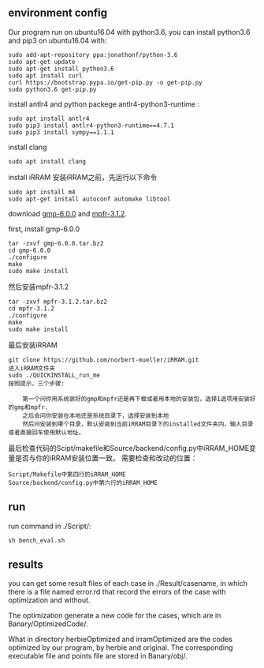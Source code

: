 environment config
------------------
Our program run on ubuntu16.04 with python3.6, you can install python3.6 and pip3 on ubuntu16.04 with:

    sudo add-apt-repository ppa:jonathonf/python-3.6
    sudo apt-get update
    sudo apt-get install python3.6
    sudo apt install curl
    curl https://bootstrap.pypa.io/get-pip.py -o get-pip.py
    sudo python3.6 get-pip.py

install antlr4 and python packege antlr4-python3-runtime :

    sudo apt install antlr4
    sudo pip3 install antlr4-python3-runtime==4.7.1
    sudo pip3 install sympy==1.1.1


install clang

    sudo apt install clang


install iRRAM
安装iRRAM之前，先运行以下命令

    sudo apt install m4
    sudo apt-get install autoconf automake libtool

download [gmp-6.0.0](ftp://ftp.gmplib.org/pub/gmp/gmp-6.0.0.tar.bz2) and [mpfr-3.1.2](https://www.mpfr.org/mpfr-3.1.2/mpfr-3.1.2.tar.bz2).


first, install gmp-6.0.0

    tar -zxvf gmp-6.0.0.tar.bz2
    cd gmp-6.0.0
    ./configure
    make
    sudo make install

然后安装mpfr-3.1.2

    tar -zxvf mpfr-3.1.2.tar.bz2
    cd mpfr-3.1.2
    ./configure
    make
    sudo make install

最后安装iRRAM

    git clone https://github.com/norbert-mueller/iRRAM.git
    进入iRRAM文件夹
    sudo ./QUICKINSTALL_run_me
    按照提示，三个步骤:
    
        第一个问你用系统装好的gmp和mpfr还是再下载或者用本地的安装包，选择1选项用安装好的gmp和mpfr.
        之后会问你安装在本地还是系统目录下，选择安装到本地
        然后问安装到哪个目录，默认安装到当前iRRAM目录下的installed文件夹内，输入目录或者直接回车使用默认地址。

最后检查代码的Scipt/makefile和Source/backend/config.py中iRRAM_HOME变量是否与你的iRRAM安装位置一致。
需要检查和改动的位置：

    Script/Makefile中第四行的iRRAM_HOME
    Source/backend/config.py中第六行的iRRAM_HOME


run
---
run command in ./Script/:

    sh bench_eval.sh

results
-------
you can get some result files of each case in ./Result/casename, in which there is a file named error.rd that record the errors of the case with optimization and without. 

The optimization generate a new code for the cases, which are in Banary/OptimizedCode/.

What in directory herbieOptimized and irramOptimized are the codes optimized by our program, by herbie and original. The corresponding executable file and points file are stored in Banary/obj/.
